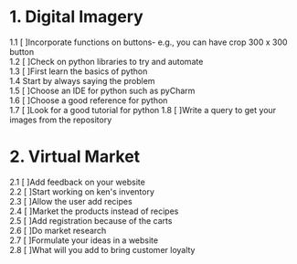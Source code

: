 # 1. Digital Imagery

1.1 [ ]Incorporate functions on buttons- e.g., you can have crop 300 x 300 button  
1.2 [ ]Check on python libraries to try and automate  
1.3 [ ]First learn the basics of python  
1.4 Start by always saying the problem  
1.5 [ ]Choose an IDE for python such as pyCharm  
1.6 [ ]Choose a good reference for python  
1.7 [ ]Look for a good tutorial for python
1.8 [ ]Write a query to get your images from the repository

# 2. Virtual Market

2.1 [ ]Add feedback on your website  
2.2 [ ]Start working on ken's inventory  
2.3 [ ]Allow the user add recipes  
2.4 [ ]Market the products instead of recipes  
2.5 [ ]Add registration because of the carts  
2.6 [ ]Do market research  
2.7 [ ]Formulate your ideas in a website  
2.8 [ ]What will you add to bring customer loyalty
